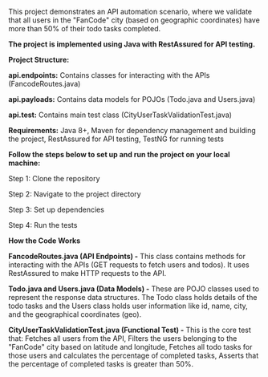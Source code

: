 This project demonstrates an API automation scenario, where we validate that all users in the "FanCode" city (based on geographic coordinates) have more than 50% of their todo tasks completed.

**The project is implemented using Java with RestAssured for API testing.**

**Project Structure:**

**api.endpoints:** Contains classes for interacting with the APIs (FancodeRoutes.java)

**api.payloads:** Contains data models for POJOs (Todo.java and Users.java)

**api.test:** Contains main test class (CityUserTaskValidationTest.java)

**Requirements:**
Java 8+,
Maven for dependency management and building the project,
RestAssured for API testing,
TestNG for running tests

**Follow the steps below to set up and run the project on your local machine:**

Step 1: Clone the repository

Step 2: Navigate to the project directory

Step 3: Set up dependencies

Step 4: Run the tests

**How the Code Works**

**FancodeRoutes.java (API Endpoints) -**
This class contains methods for interacting with the APIs (GET requests to fetch users and todos). It uses RestAssured to make HTTP requests to the API.

**Todo.java and Users.java (Data Models) -**
These are POJO classes used to represent the response data structures. The Todo class holds details of the todo tasks and the Users class holds user information like id, name, city, and the geographical coordinates (geo).

**CityUserTaskValidationTest.java (Functional Test) -**
This is the core test that:
Fetches all users from the API,
Filters the users belonging to the "FanCode" city based on latitude and longitude,
Fetches all todo tasks for those users and calculates the percentage of completed tasks,
Asserts that the percentage of completed tasks is greater than 50%.
